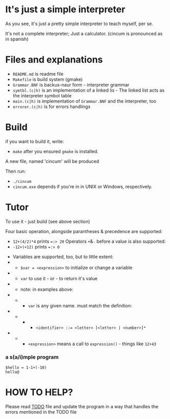 # It's just a simple interpreter
As you see, it's just a pretty simple interpreter
to teach myself, per se.

It's not a complete interpreter; Just a calculator.
(cincum is pronounced as in spanish)

# Files and explanations
* `README.md` is readme file
* `Makefile` is build system (gmake)
* `Grammar.BNF` is backus-naur form - interpreter grammar
* `symtbl.(c|h)` is an implementation of a linked lis - The linked list acts as the interpreter symbol table
* `main.(c|h)` is implementation of `Grammar.BNF` and the interpreter, too
* `errorer.(c|h)` is for errors handlings

# Build
if you want to build it, write:
- `make`
after you ensured `gmake` is installed.

A new file, named 'cincum' will be produced

Then run:
- `./cincum`
- `cincum.exe`
depends if you're in in UNIX or Windows, respectively.

# Tutor
To use it - just build (see above section)

Four basic operation, alongside parantheses & precedence are supported:
- `12+(4/2)*4` prints `=:> 20`
Operators `+`&`-` before a value is also supported:
- `-12+(+12)` prints `=:> 0`
* Variables are supported, too, but to little extent:
* * `$var = <expression>` to initialize or change a variable
* * `var` to use it - or - to return it's value
* * note: in examples above:
* * * `var` is any given name. must match the definition:
* * * * `<identifier> ::= <letter> [<letter> | <number>]* `
* * * `<expression>` means a call to `expression()` - things like `12+43`

### a s(a/i)mple program
```
$hello = 1-1+(-10)
hello@
```

# HOW TO HELP?
Please read [TODO](TODO) file and update the program in a way that handles the errors mentioned in the TODO file